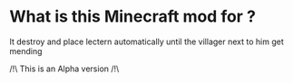 # What is this Minecraft mod for ?

It destroy and place lectern automatically until the villager next to him get mending

/!\ This is an Alpha version /!\
